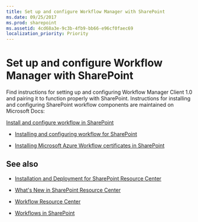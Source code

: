 ```yaml
---
title: Set up and configure Workflow Manager with SharePoint
ms.date: 09/25/2017
ms.prod: sharepoint
ms.assetid: 4cd68a3e-9c3b-4fb9-bb66-e96cf0faec69
localization_priority: Priority
---
```



# Set up and configure Workflow Manager with SharePoint
Find instructions for setting up and configuring Workflow Manager Client 1.0 and pairing it to function properly with SharePoint. 
Instructions for installing and configuring SharePoint workflow components are maintained on Microsoft Docs:
  
    
    

 [Install and configure workflow in SharePoint](http://technet.microsoft.com/library/jj658586%28v=office.15%29)
-  [Installing and configuring workflow for SharePoint](http://technet.microsoft.com/library/jj658588%28v=office.15%29)
    
  
-  [Installing Microsoft Azure Workflow certificates in SharePoint](http://technet.microsoft.com/library/jj658589%28v=office.15%29)
    
  

## See also


-  [Installation and Deployment for SharePoint Resource Center](http://technet.microsoft.com/sharepoint/fp142376)
    
  
-  [What's New in SharePoint Resource Center](http://technet.microsoft.com/sharepoint/fp142374)
    
  
-  [Workflow Resource Center](http://technet.microsoft.com/sharepoint/jj556245)
    
  
-  [Workflows in SharePoint](workflows-in-sharepoint.md)
    
  

